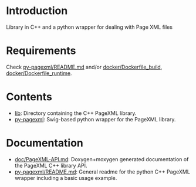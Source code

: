 # Introduction

Library in C++ and a python wrapper for dealing with Page XML files

# Requirements

Check [py-pagexml/README.md](py-pagexml/README.md) and/or [docker/Dockerfile_build](docker/Dockerfile_build), [docker/Dockerfile_runtime](docker/Dockerfile_runtime).

# Contents 

- [lib](lib): Directory containing the C++ PageXML library.
- [py-pagexml](py-pagexml): Swig-based python wrapper for the PageXML library.

# Documentation

- [doc/PageXML-API.md](doc/PageXML-API.md): Doxygen+moxygen generated documentation of the PageXML C++ library API.
- [py-pagexml/README.md](py-pagexml/README.md): General readme for the python C++ PageXML wrapper including a basic usage example.
